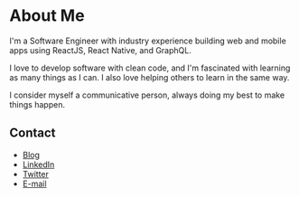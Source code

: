 # About Me

I'm a Software Engineer with industry experience building web and mobile apps using ReactJS, React Native, and GraphQL.

I love to develop software with clean code, and I'm fascinated with learning as many things as I can. I also love helping others to learn in the same way.

I consider myself a communicative person, always doing my best to make things happen. 


## Contact

- [Blog](https://medium.com/@felippepuhle)
- [LinkedIn](https://www.linkedin.com/in/felippepuhle)
- [Twitter](https://www.twitter.com/felippepuhle)
- [E-mail](mailto:felippe.puhle@gmail.com)
